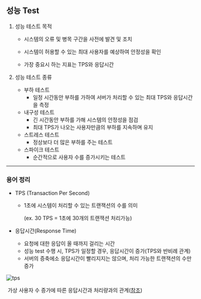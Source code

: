 ## 성능 Test

1. 성능 테스트 목적

   * 시스템의 오류 및 병목 구간을 사전에 발견 및 조치

   * 시스템이 허용할 수 있는 최대 사용자를 예상하여 안정성을 확인

   * 가장 중요시 하는 지표는 TPS와 응답시간

     

2. 성능 테스트 종류

   * 부하 테스트
     * 일정 시간동안 부하를 가하여 서버가 처리할 수 있는 최대 TPS와 응답시간을 측정
   * 내구성 테스트
     * 긴 시간동안 부하를 가해 시스템의 안정성을 점검
     * 최대 TPS가 나오는 사용자만큼의 부하를 지속하며 유지
   * 스트레스 테스트
     * 정상보다 더 많은 부하를 주는 테스트
   * 스파이크 테스트
     * 순간적으로 사용자 수를 증가시키는 테스트





---

### 용어 정리

- TPS (Transaction Per Second)

  - 1초에 시스템이 처리할 수 있는 트랜잭션의 수를 의미

     (ex. 30 TPS = 1초에 30개의 트랜잭션 처리가능)

- 응답시간(Response Time)

  - 요청에 대한 응답이 올 때까지 걸리는 시간
  - 성능 test 수행 시, TPS가 일정할 경우, 응답시간이 증가(TPS와 반비례 관계)
  - 서버의 증축에소 응답시간이 빨리지지는 않으며, 처리 가능한 트랜잭션의 수만 증가

![tps](https://user-images.githubusercontent.com/40141212/99178840-ad1f9480-275a-11eb-994b-81792ece9d3b.jpg)

​			가상 사용자 수 증가에 따른 응답시간과 처리량과의 관계([참조](https://blog.b2en.com/m/251))
